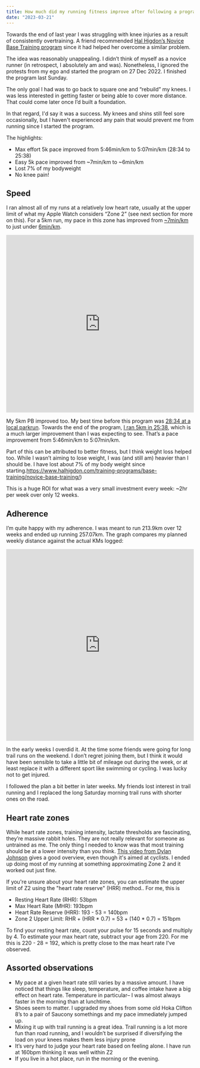 ```yaml
---
title: How much did my running fitness improve after following a program for 3 months?
date: "2023-03-21"
---
```


Towards the end of last year I was struggling with knee injuries as a result of consistently overtraining. A friend recommended [Hal Higdon’s Novice Base Training program](https://www.halhigdon.com/training-programs/base-training/novice-base-training/) since it had helped her overcome a similar problem.

The idea was reasonably unappealing. I didn’t think of myself as a novice runner (in retrospect, I absolutely am and was). Nonetheless, I ignored the protests from my ego and started the program on 27 Dec 2022. I finished the program last Sunday.

The only goal I had was to go back to square one and “rebuild” my knees. I was less interested in getting faster or being able to cover more distance. That could come later once I’d built a foundation.

In that regard, I'd say it was a success. My knees and shins still feel sore occasionally, but I haven't experienced any pain that would prevent me from running since I started the program.

The highlights:

- Max effort 5k pace improved from 5:46min/km to 5:07min/km (28:34 to 25:38)
- Easy 5k pace improved from ~7min/km to ~6min/km
- Lost 7% of my bodyweight
- No knee pain!

## Speed

I ran almost all of my runs at a relatively low heart rate, usually at the upper limit of what my Apple Watch considers “Zone 2” (see next section for more on this). For a 5km run, my pace in this zone has improved from [~7min/km](https://www.strava.com/activities/8340433679) to just under [6min/km](https://www.strava.com/activities/8639718856/overview).

<iframe width="100%" height="476" frameborder="0" src="https://observablehq.com/embed/8f7e6b39678b1be2@137?cells=pace"></iframe>

My 5km PB improved too. My best time before this program was [28:34 at a local parkrun](https://www.strava.com/activities/8199218545). Towards the end of the program, [I ran 5km in 25:38](https://www.strava.com/activities/8662133611), which is a much larger improvement than I was expecting to see. That’s a pace improvement from 5:46min/km to 5:07min/km.

Part of this can be attributed to better fitness, but I think weight loss helped too. While I wasn’t aiming to lose weight, I was (and still am) heavier than I should be. I have lost about 7% of my body weight since starting.https://www.halhigdon.com/training-programs/base-training/novice-base-training/)

This is a huge ROI for what was a very small investment every week: ~2hr per week over only 12 weeks.


## Adherence
I’m quite happy with my adherence. I was meant to run 213.9km over 12 weeks and ended up running 257.07km. The graph compares my planned weekly distance against the actual KMs logged:

<iframe width="100%" height="514" frameborder="0" src="https://observablehq.com/embed/8f7e6b39678b1be2@134?cells=avp"></iframe>

In the early weeks I overdid it. At the time some friends were going for long trail runs on the weekend. I don’t regret joining them, but I think it would have been sensible to take a little bit of mileage out during the week, or at least replace it with a different sport like swimming or cycling. I was lucky not to get injured.

I followed the plan a bit better in later weeks. My friends lost interest in trail running and I replaced the long Saturday morning trail runs with shorter ones on the road.

## Heart rate zones

While heart rate zones, training intensity, lactate thresholds are fascinating, they’re massive rabbit holes. They are not really relevant for someone as untrained as me. The only thing I needed to know was that most training should be at a lower intensity than you think. [This video from Dylan Johnson](https://www.youtube.com/watch?v=yZnrf_Nwvpk) gives a good overview, even though it's aimed at cyclists. I ended up doing most of my running at something approximating Zone 2 and it worked out just fine.

If you're unsure about your heart rate zones, you can estimate the upper limit of Z2 using the "heart rate reserve" (HRR) method.. For me, this is

- Resting Heart Rate (RHR): 53bpm
- Max Heart Rate (MHR): 193bpm
- Heart Rate Reserve (HRR): 193 - 53 = 140bpm
- Zone 2 Upper Limit: RHR + (HRR * 0.7) = 53 + (140 * 0.7) = 151bpm

To find your resting heart rate, count your pulse for 15 seconds and multiply by 4. To estimate your max heart rate, subtract your age from 220. For me this is 220 - 28 = 192, which is pretty close to the max heart rate I've observed.

## Assorted observations
- My pace at a given heart rate still varies by a massive amount. I have noticed that things like sleep, temperature, and coffee intake have a big effect on heart rate. Temperature in particular– I was almost always faster in the morning than at lunchtime.
- Shoes seem to matter. I upgraded my shoes from some old Hoka Clifton 8’s to a pair of Saucony somethings and my pace immediately jumped up.
- Mixing it up with trail running is a great idea. Trail running is a lot more fun than road running, and I wouldn’t be surprised if diversifying the load on your knees makes them less injury prone
- It’s very hard to judge your heart rate based on feeling alone. I have run at 160bpm thinking it was well within Z2
- If you live in a hot place, run in the morning or the evening. 

